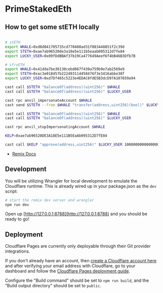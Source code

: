 # PrimeStakedEth

## How to get some stETH locally

```sh

# stETH
export WHALE=0xd8d041705735cd770408ad31f883448851f2c39d
export STETH=0xae7ab96520de3a18e5e111b5eaab095312d7fe84
export LUCKY_USER=0x09fDdBBAf37b19Ca477649Aeef6f4bB46B3Dfb7B

# sfrxETH
export WHALE=0x41dda7be30130cebd867f439a759b9e7ab2569e9
export STETH=0xac3e018457b222d93114458476f3e3416abbe38f
export LUCKY_USER=0xd7Df465c5223e4EDAC8fdE5B3dcD97A107659a94

cast call $STETH "balanceOf(address)(uint256)" $WHALE
cast call $STETH "balanceOf(address)(uint256)" $LUCKY_USER

cast rpc anvil_impersonateAccount $WHALE
cast send $STETH --from $WHALE "transfer(address,uint256)(bool)" $LUCKY_USER 10000000000000000000 --unlocked

cast call $STETH "balanceOf(address)(uint256)" $WHALE
cast call $STETH "balanceOf(address)(uint256)" $LUCKY_USER

cast rpc anvil_stopImpersonatingAccount $WHALE

KELP=0xae7ab96520DE3A18E5e111B5EaAb095312D7fE84

cast call $KELP "approve(address,uint256)" $LUCKY_USER 10000000000000000000
```

- [Remix Docs](https://remix.run/docs)

## Development

You will be utilizing Wrangler for local development to emulate the Cloudflare
runtime. This is already wired up in your package.json as the `dev` script:

```sh
# start the remix dev server and wrangler
npm run dev
```

Open up [http://127.0.0.1:8788](http://127.0.0.1:8788) and you should be ready
to go!

## Deployment

Cloudflare Pages are currently only deployable through their Git provider
integrations.

If you don't already have an account, then
[create a Cloudflare account here](https://dash.cloudflare.com/sign-up/pages)
and after verifying your email address with Cloudflare, go to your dashboard and
follow the
[Cloudflare Pages deployment guide](https://developers.cloudflare.com/pages/framework-guides/deploy-anything).

Configure the "Build command" should be set to `npm run build`, and the "Build
output directory" should be set to `public`.
